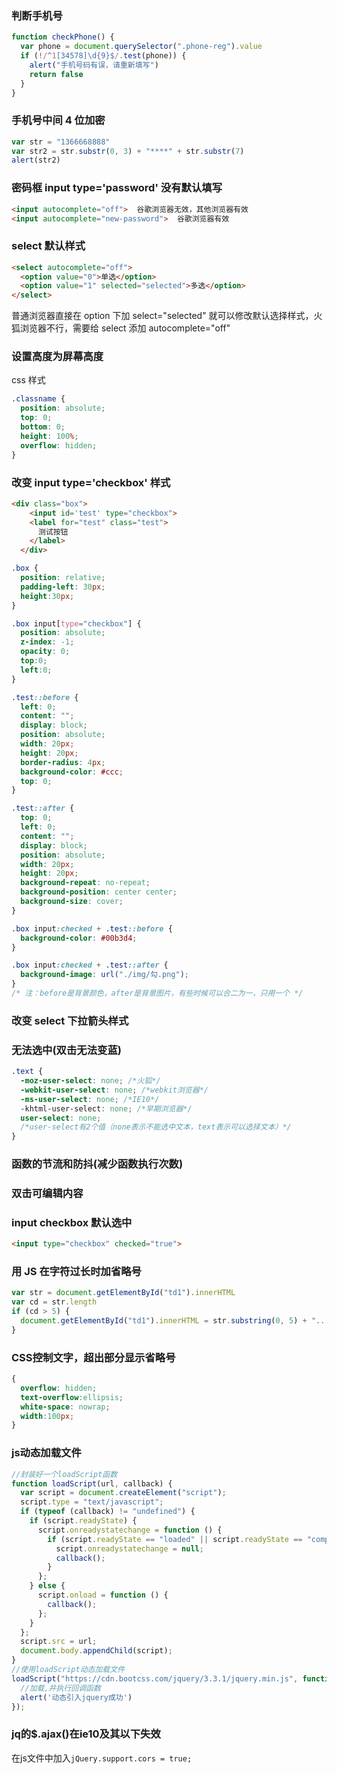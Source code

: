 ### 判断手机号

```js
function checkPhone() {
  var phone = document.querySelector(".phone-reg").value
  if (!/^1[34578]\d{9}$/.test(phone)) {
    alert("手机号码有误，请重新填写")
    return false
  }
}
```

### 手机号中间 4 位加密

```js
var str = "1366668888"
var str2 = str.substr(0, 3) + "****" + str.substr(7)
alert(str2)
```

### 密码框 input type='password' 没有默认填写

```html
<input autocomplete="off">  谷歌浏览器无效，其他浏览器有效
<input autocomplete="new-password">  谷歌浏览器有效
```

### select 默认样式

```html
<select autocomplete="off">
  <option value="0">单选</option>
  <option value="1" selected="selected">多选</option>
</select>
```

普通浏览器直接在 option 下加 select="selected" 就可以修改默认选择样式，火狐浏览器不行，需要给 select 添加 autocomplete="off"

### 设置高度为屏幕高度

css 样式

```css
.classname {
  position: absolute;
  top: 0;
  bottom: 0;
  height: 100%;
  overflow: hidden;
}
```

### 改变 input type='checkbox' 样式

```html
<div class="box">
    <input id='test' type="checkbox">
    <label for="test" class="test">
      测试按钮
    </label>
  </div>
```

```css
.box {
  position: relative;
  padding-left: 30px;
  height:30px;
}

.box input[type="checkbox"] {
  position: absolute;
  z-index: -1;
  opacity: 0;
  top:0;
  left:0;
}

.test::before {
  left: 0;
  content: "";
  display: block;
  position: absolute;
  width: 20px;
  height: 20px;
  border-radius: 4px;
  background-color: #ccc;
  top: 0;
}

.test::after {
  top: 0;
  left: 0;
  content: "";
  display: block;
  position: absolute;
  width: 20px;
  height: 20px;
  background-repeat: no-repeat;
  background-position: center center;
  background-size: cover;
}

.box input:checked + .test::before {
  background-color: #00b3d4;
}

.box input:checked + .test::after {
  background-image: url("./img/勾.png");
}
/* 注：before是背景颜色，after是背景图片，有些时候可以合二为一，只用一个 */
```

### 改变 select 下拉箭头样式

### 无法选中(双击无法变蓝)

```css
.text {
  -moz-user-select: none; /*火狐*/
  -webkit-user-select: none; /*webkit浏览器*/
  -ms-user-select: none; /*IE10*/
  -khtml-user-select: none; /*早期浏览器*/
  user-select: none;
  /*user-select有2个值（none表示不能选中文本，text表示可以选择文本）*/
}
```

### 函数的节流和防抖(减少函数执行次数)

### 双击可编辑内容

### input checkbox 默认选中

```html
<input type="checkbox" checked="true">
```

### 用 JS 在字符过长时加省略号

```js
var str = document.getElementById("td1").innerHTML
var cd = str.length
if (cd > 5) {
  document.getElementById("td1").innerHTML = str.substring(0, 5) + "..."
}
```
### CSS控制文字，超出部分显示省略号

```css
{
  overflow: hidden;
  text-overflow:ellipsis;
  white-space: nowrap;
  width:100px;
}

```

### js动态加载文件

```js
//封装好一个loadScript函数
function loadScript(url, callback) {
  var script = document.createElement("script");
  script.type = "text/javascript";
  if (typeof (callback) != "undefined") {
    if (script.readyState) {
      script.onreadystatechange = function () {
        if (script.readyState == "loaded" || script.readyState == "complete") {
          script.onreadystatechange = null;
          callback();
        }
      };
    } else {
      script.onload = function () {
        callback();
      };
    }
  };
  script.src = url;
  document.body.appendChild(script);
}
//使用loadScript动态加载文件
loadScript("https://cdn.bootcss.com/jquery/3.3.1/jquery.min.js", function () {
  //加载,并执行回调函数
  alert('动态引入jquery成功')
});
```

### jq的$.ajax()在ie10及其以下失效

在js文件中加入`jQuery.support.cors = true;`